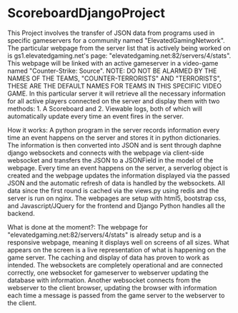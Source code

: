 # ScoreboardDjangoProject
This Project involves the transfer of JSON data from programs used in specific gameservers for a community named "ElevatedGamingNetwork". 
The particular webpage from the server list that is actively being worked on is gs1.elevatedgaming.net's page: "elevatedgaming.net:82/servers/4/stats". This webpage will be linked with an active gameserver in a video-game named "Counter-Strike: Source". NOTE: DO NOT BE ALARMED BY THE NAMES OF THE TEAMS, "COUNTER-TERRORISTS" AND "TERRORISTS", THESE ARE THE DEFAULT NAMES FOR TEAMS IN THIS SPECIFIC VIDEO GAME. In this particular server it will retrieve all the necessary information for all active players connected on the server and display them with two methods: 1. A Scoreboard and 2. Viewable logs, both of which will automatically update every time an event fires in the server.  

How it works: A python program in the server records information every time an event happens on the server and stores it in python 
dictionaries. The information is then converted into JSON and is sent through daphne django websockets and connects with the webpage 
via client-side websocket and transfers the JSON to a JSONField in the model of the webpage. Every time an event happens on the server, 
a serverlog object is created and the webpage updates the information displayed via the passed JSON and the automatic refresh of data 
is handled by the websockets. All data since the first round is cached via the views.py using redis and the server is run on nginx. 
The webpages are setup with html5, bootstrap css, and Javascript/JQuery for the frontend and Django Python handles all the backend. 

What is done at the moment?: The webpage for "elevatedgaming.net:82/servers/4/stats" is already setup and is a responsive webpage, 
meaning it displays well on screens of all sizes. What appears on the screen is a live representation of what is happening on the game server. The caching and display of data has proven to work as intended. The websockets are completely operational and are connected correctly, one websocket for gameserver to webserver updating the database with information. Another websocket connects from the webserver to the client browser, updating the browser with information each time a message is passed from the game server to the webserver to the client.
